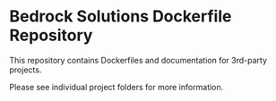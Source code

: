 # Bedrock Solutions Dockerfile Repository

This repository contains Dockerfiles and documentation for 3rd-party projects. 

Please see individual project folders for more information.
